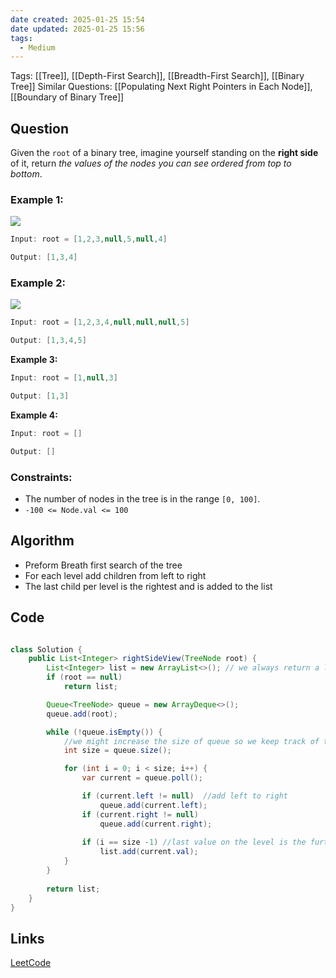 ```yaml
---
date created: 2025-01-25 15:54
date updated: 2025-01-25 15:56
tags:
  - Medium
---
```


Tags: [[Tree]], [[Depth-First Search]], [[Breadth-First Search]], [[Binary Tree]]
Similar Questions: [[Populating Next Right Pointers in Each Node]], [[Boundary of Binary Tree]]

## Question

Given the `root` of a binary tree, imagine yourself standing on the **right side** of it, return _the values of the nodes you can see ordered from top to bottom_.

### Example 1:

![](https://assets.leetcode.com/uploads/2024/11/24/tmpd5jn43fs-1.png)

```java
Input: root = [1,2,3,null,5,null,4]

Output: [1,3,4]
```

### Example 2:

![](https://assets.leetcode.com/uploads/2024/11/24/tmpkpe40xeh-1.png)

```java
Input: root = [1,2,3,4,null,null,null,5]

Output: [1,3,4,5]
```

**Example 3:**

```java
Input: root = [1,null,3]

Output: [1,3]
```

**Example 4:**

```java
Input: root = []

Output: []
```

### Constraints:

- The number of nodes in the tree is in the range `[0, 100]`.
- `-100 <= Node.val <= 100`

## Algorithm
- Preform Breath first search of the tree
- For each level add children from left to right 
- The last child per level is the rightest and is added  to the list 

## Code
```java

class Solution {
    public List<Integer> rightSideView(TreeNode root) {
        List<Integer> list = new ArrayList<>(); // we always return a list so initalize before guard
        if (root == null)
            return list;

        Queue<TreeNode> queue = new ArrayDeque<>();
        queue.add(root);

        while (!queue.isEmpty()) {
		    //we might increase the size of queue so we keep track of the number on this level
            int size = queue.size();

            for (int i = 0; i < size; i++) {
                var current = queue.poll();

                if (current.left != null)  //add left to right 
                    queue.add(current.left);
                if (current.right != null) 
                    queue.add(current.right);
                    
                if (i == size -1) //last value on the level is the furthest right 
                    list.add(current.val);
            }
        }
        
        return list;
    }
}
```

## Links

[LeetCode](https://leetcode.com/problems/binary-tree-right-side-view/description/)
